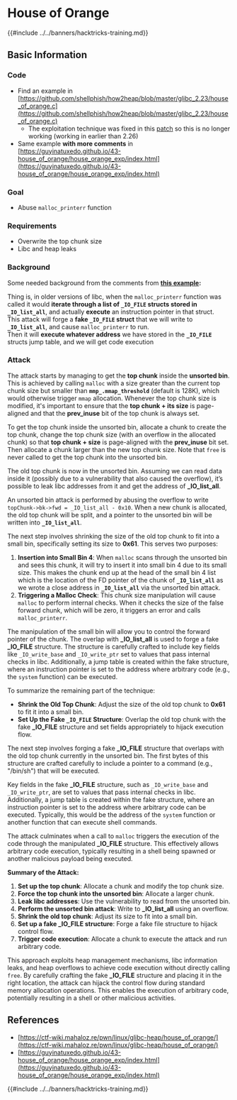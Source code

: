 # House of Orange

{{#include ../../banners/hacktricks-training.md}}

## Basic Information

### Code

- Find an example in [https://github.com/shellphish/how2heap/blob/master/glibc_2.23/house_of_orange.c](https://github.com/shellphish/how2heap/blob/master/glibc_2.23/house_of_orange.c)
  - The exploitation technique was fixed in this [patch](https://sourceware.org/git/?p=glibc.git;a=blobdiff;f=stdlib/abort.c;h=117a507ff88d862445551f2c07abb6e45a716b75;hp=19882f3e3dc1ab830431506329c94dcf1d7cc252;hb=91e7cf982d0104f0e71770f5ae8e3faf352dea9f;hpb=0c25125780083cbba22ed627756548efe282d1a0) so this is no longer working (working in earlier than 2.26)
- Same example **with more comments** in [https://guyinatuxedo.github.io/43-house_of_orange/house_orange_exp/index.html](https://guyinatuxedo.github.io/43-house_of_orange/house_orange_exp/index.html)

### Goal

- Abuse `malloc_printerr` function

### Requirements

- Overwrite the top chunk size
- Libc and heap leaks

### Background

Some needed background from the comments from [**this example**](https://guyinatuxedo.github.io/43-house_of_orange/house_orange_exp/index.html)**:**

Thing is, in older versions of libc, when the `malloc_printerr` function was called it would **iterate through a list of `_IO_FILE` structs stored in `_IO_list_all`**, and actually **execute** an instruction pointer in that struct.\
This attack will forge a **fake `_IO_FILE` struct** that we will write to **`_IO_list_all`**, and cause `malloc_printerr` to run.\
Then it will **execute whatever address** we have stored in the **`_IO_FILE`** structs jump table, and we will get code execution

### Attack

The attack starts by managing to get the **top chunk** inside the **unsorted bin**. This is achieved by calling `malloc` with a size greater than the current top chunk size but smaller than **`mmp_.mmap_threshold`** (default is 128K), which would otherwise trigger `mmap` allocation. Whenever the top chunk size is modified, it's important to ensure that the **top chunk + its size** is page-aligned and that the **prev_inuse** bit of the top chunk is always set.

To get the top chunk inside the unsorted bin, allocate a chunk to create the top chunk, change the top chunk size (with an overflow in the allocated chunk) so that **top chunk + size** is page-aligned with the **prev_inuse** bit set. Then allocate a chunk larger than the new top chunk size. Note that `free` is never called to get the top chunk into the unsorted bin.

The old top chunk is now in the unsorted bin. Assuming we can read data inside it (possibly due to a vulnerability that also caused the overflow), it’s possible to leak libc addresses from it and get the address of **\_IO_list_all**.

An unsorted bin attack is performed by abusing the overflow to write `topChunk->bk->fwd = _IO_list_all - 0x10`. When a new chunk is allocated, the old top chunk will be split, and a pointer to the unsorted bin will be written into **`_IO_list_all`**.

The next step involves shrinking the size of the old top chunk to fit into a small bin, specifically setting its size to **0x61**. This serves two purposes:

1. **Insertion into Small Bin 4**: When `malloc` scans through the unsorted bin and sees this chunk, it will try to insert it into small bin 4 due to its small size. This makes the chunk end up at the head of the small bin 4 list which is the location of the FD pointer of the chunk of **`_IO_list_all`** as we wrote a close address in **`_IO_list_all`** via the unsorted bin attack.
2. **Triggering a Malloc Check**: This chunk size manipulation will cause `malloc` to perform internal checks. When it checks the size of the false forward chunk, which will be zero, it triggers an error and calls `malloc_printerr`.

The manipulation of the small bin will allow you to control the forward pointer of the chunk. The overlap with **\_IO_list_all** is used to forge a fake **\_IO_FILE** structure. The structure is carefully crafted to include key fields like `_IO_write_base` and `_IO_write_ptr` set to values that pass internal checks in libc. Additionally, a jump table is created within the fake structure, where an instruction pointer is set to the address where arbitrary code (e.g., the `system` function) can be executed.

To summarize the remaining part of the technique:

- **Shrink the Old Top Chunk**: Adjust the size of the old top chunk to **0x61** to fit it into a small bin.
- **Set Up the Fake `_IO_FILE` Structure**: Overlap the old top chunk with the fake **\_IO_FILE** structure and set fields appropriately to hijack execution flow.

The next step involves forging a fake **\_IO_FILE** structure that overlaps with the old top chunk currently in the unsorted bin. The first bytes of this structure are crafted carefully to include a pointer to a command (e.g., "/bin/sh") that will be executed.

Key fields in the fake **\_IO_FILE** structure, such as `_IO_write_base` and `_IO_write_ptr`, are set to values that pass internal checks in libc. Additionally, a jump table is created within the fake structure, where an instruction pointer is set to the address where arbitrary code can be executed. Typically, this would be the address of the `system` function or another function that can execute shell commands.

The attack culminates when a call to `malloc` triggers the execution of the code through the manipulated **\_IO_FILE** structure. This effectively allows arbitrary code execution, typically resulting in a shell being spawned or another malicious payload being executed.

**Summary of the Attack:**

1. **Set up the top chunk**: Allocate a chunk and modify the top chunk size.
2. **Force the top chunk into the unsorted bin**: Allocate a larger chunk.
3. **Leak libc addresses**: Use the vulnerability to read from the unsorted bin.
4. **Perform the unsorted bin attack**: Write to **\_IO_list_all** using an overflow.
5. **Shrink the old top chunk**: Adjust its size to fit into a small bin.
6. **Set up a fake \_IO_FILE structure**: Forge a fake file structure to hijack control flow.
7. **Trigger code execution**: Allocate a chunk to execute the attack and run arbitrary code.

This approach exploits heap management mechanisms, libc information leaks, and heap overflows to achieve code execution without directly calling `free`. By carefully crafting the fake **\_IO_FILE** structure and placing it in the right location, the attack can hijack the control flow during standard memory allocation operations. This enables the execution of arbitrary code, potentially resulting in a shell or other malicious activities.

## References

- [https://ctf-wiki.mahaloz.re/pwn/linux/glibc-heap/house_of_orange/](https://ctf-wiki.mahaloz.re/pwn/linux/glibc-heap/house_of_orange/)
- [https://guyinatuxedo.github.io/43-house_of_orange/house_orange_exp/index.html](https://guyinatuxedo.github.io/43-house_of_orange/house_orange_exp/index.html)

{{#include ../../banners/hacktricks-training.md}}


